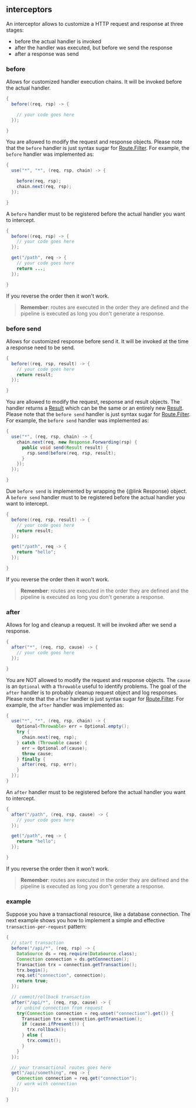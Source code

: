 ## interceptors

An interceptor allows to customize a HTTP request and response at three stages:

* before the actual handler is invoked
* after the handler was executed, but before we send the response
* after a response was send

### before

Allows for customized handler execution chains. It will be invoked before the actual handler. 

```java
{
  before((req, rsp) -> {

    // your code goes here
  });

}
```

You are allowed to modify the request and response objects. Please note that the ```before``` handler is just syntax sugar for [Route.Filter]({{apidocs}}/org/jooby/Route.Filter.html). For example, the ```before``` handler was implemented as: 

```java
{
  use("*", "*", (req, rsp, chain) -> {

    before(req, rsp);
    chain.next(req, rsp);
  });

}
```

A ```before``` handler must to be registered before the actual handler you want to intercept.

```java
{
  before((req, rsp) -> {
    // your code goes here
  });

  get("/path", req -> {
    // your code goes here
    return ...;
  });

}
```

If you reverse the order then it won't work. 

> **Remember**: routes are executed in the order they are defined and the pipeline is executed as long you don't generate a response.

### before send

Allows for customized response before send it. It will be invoked at the time a response need to be send. 

```java
{
  before((req, rsp, result) -> {
    // your code goes here
    return result;
  });

}
```

You are allowed to modify the request, response and result objects. The handler returns a [Result]({{apidocs}}/org/jooby/Result.html) which can be the same or an entirely new [Result]({{apidocs}}/org/jooby/Result.html). Please note that the ```before send``` handler is just syntax sugar for [Route.Filter]({{apidocs}}/org/jooby/Route.Filter.html). For example, the ```before send``` handler was implemented as:

```java
{
  use("*", (req, rsp, chain) -> {
    chain.next(req, new Response.Forwarding(rsp) {
      public void send(Result result) {
        rsp.send(before(req, rsp, result);
      }
    });
  });

}
```

Due ```before send``` is implemented by wrapping the {@link Response} object. A ```before send``` handler must to be registered before the actual handler you want to intercept. 

```java
{
  before((req, rsp, result) -> {
    // your code goes here
    return result;
  });

  get("/path", req -> {
    return "hello";
  });

}
```

If you reverse the order then it won't work. 

> **Remember**: routes are executed in the order they are defined and the pipeline is executed as long you don't generate a response.

### after

Allows for log and cleanup a request. It will be invoked after we send a response. 

```java
{
  after("*", (req, rsp, cause) -> {
    // your code goes here
  });

}
```

You are NOT allowed to modify the request and response objects. The ```cause``` is an ```Optional``` with a ```Throwable``` useful to identify problems. The goal of the ```after``` handler is to probably cleanup request object and log responses. Please note that the ```after``` handler is just syntax sugar for [Route.Filter]({{apidocs}}/org/jooby/Route.Filter.html). For example, the ```after``` handler was implemented as: 

```java
{
  use("*", "*", (req, rsp, chain) -> {
    Optional<Throwable> err = Optional.empty();
    try {
      chain.next(req, rsp);
    } catch (Throwable cause) {
      err = Optional.of(cause);
      throw cause;
    } finally {
      after(req, rsp, err);
    }
  });
}
```

An ```after``` handler must to be registered before the actual handler you want to intercept. 

```java
{
  after("/path", (req, rsp, cause) -> {
    // your code goes here
  });

  get("/path", req -> {
    return "hello";
  });

}
```

If you reverse the order then it won't work.

> **Remember**: routes are executed in the order they are defined and the pipeline is executed as long you don't generate a response.

### example

Suppose you have a transactional resource, like a database connection. The next example shows you how to implement a simple and effective ```transaction-per-request``` pattern:

```java
{
  // start transaction
  before("/api/*", (req, rsp) -> {
    DataSource ds = req.require(DataSource.class);
    Connection connection = ds.getConnection();
    Transaction trx = connection.getTransaction();
    trx.begin();
    req.set("connection", connection);
    return true;
  });

  // commit/rollback transaction
  after("/api/*", (req, rsp, cause) -> {
    // unbind connection from request
    try(Connection connection = req.unset("connection").get()) {
      Transaction trx = connection.getTransaction();
      if (cause.ifPresent()) {
        trx.rollback();
      } else {
        trx.commit();
      }
    }
  });

  // your transactional routes goes here
  get("/api/something", req -> {
    Connection connection = req.get("connection");
    // work with connection
  });

}
```
